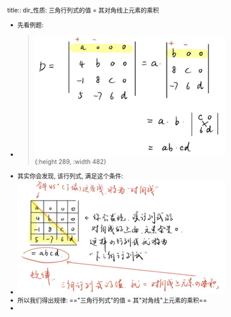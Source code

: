title:: dir_性质: 三角行列式的值 = 其对角线上元素的乘积

- 先看例题:
- > ![QQ图片20220203201255.jpg](../assets/QQ图片20220203201255_1643890381433_0.jpg){:height 289, :width 482}
- 其实你会发现, 该行列式, 满足这个条件:
- ![QQ图片20220203202407.jpg](../assets/QQ图片20220203202407_1643891052001_0.jpg)
- 所以我们得出规律:  =="三角行列式"的值 = 其"对角线"上元素的乘积==
-